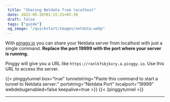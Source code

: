 ```yaml
---
 title: "Sharing Netdata from localhost" 
 date: 2023-05-26T01:15:25+05:30 
 draft: false 
 tags: ["guide"]
 og_image: "/quickstart/images/netdata.webp"
---
```


With [pinggy.io](https://pinggy.io) you can share your Netdata server from localhost with just a single command. **Replace the port 19999 with the port where your server is running.**

Pinggy will give you a URL like `https://ranlkfsbjkxry.a.pinggy.io`. Use this URL to access the server.

{{< pinggytunnel box="true" tunnelstring="Paste this command to start a tunnel to Netdata server:" portstring="Netdata Port" localport="19999" webdebugenabled=false keepalive=true >}}
{{< /pinggytunnel >}}

<hr>
